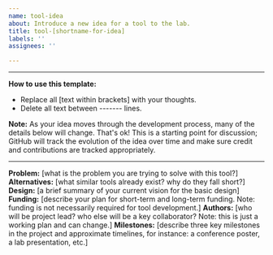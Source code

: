 ```yaml
---
name: tool-idea
about: Introduce a new idea for a tool to the lab.
title: tool-[shortname-for-idea]
labels: ''
assignees: ''

---
```


-------
 **How to use this template:**
- Replace all [text within brackets] with your thoughts.
- Delete all text between ------- lines.

**Note:** As your idea moves through the development process, many of the details below will change.  That's ok!  This is a starting point for discussion; GitHub will track the evolution of the idea over time and make sure credit and contributions are tracked appropriately.

-------

**Problem:** [what is the problem you are trying to solve with this tool?]
**Alternatives:** [what similar tools already exist? why do they fall short?]
**Design:** [a brief summary of your current vision for the basic design]
**Funding:** [describe your plan for short-term and long-term funding. Note: funding is not necessarily required for tool development.]
**Authors:** [who will be project lead? who else will be a key collaborator? Note: this is just a working plan and can change.]
**Milestones:** [describe three key milestones in the project and approximate timelines, for instance: a conference poster, a lab presentation, etc.]
